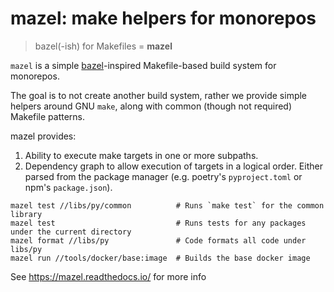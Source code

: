 # mazel: make helpers for monorepos

>  bazel(-ish) for Makefiles = **mazel**

`mazel` is a simple [bazel](https://bazel.build/)-inspired Makefile-based build system for monorepos.

The goal is to not create another build system, rather we provide simple helpers around GNU `make`, along with common (though not required) Makefile patterns.

mazel provides:
1. Ability to execute make targets in one or more subpaths.
2. Dependency graph to allow execution of targets in a logical order. Either parsed from the package manager (e.g. poetry's `pyproject.toml` or npm's `package.json`).


```
mazel test //libs/py/common          # Runs `make test` for the common library
mazel test                           # Runs tests for any packages under the current directory
mazel format //libs/py               # Code formats all code under libs/py
mazel run //tools/docker/base:image  # Builds the base docker image
```

See https://mazel.readthedocs.io/ for more info
